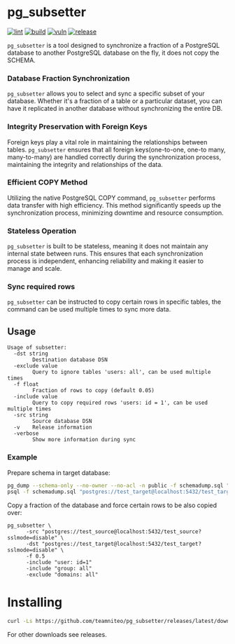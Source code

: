 # pg_subsetter

[![lint](https://github.com/teamniteo/pg_subsetter/actions/workflows/lint.yml/badge.svg)](https://github.com/teamniteo/pg_subsetter/actions/workflows/lint.yml) [![build](https://github.com/teamniteo/pg_subsetter/actions/workflows/go.yml/badge.svg)](https://github.com/teamniteo/pg_subsetter/actions/workflows/go.yml) [![vuln](https://github.com/teamniteo/pg_subsetter/actions/workflows/vuln.yml/badge.svg)](https://github.com/teamniteo/pg_subsetter/actions/workflows/vuln.yml) [![release](https://github.com/teamniteo/pg_subsetter/actions/workflows/release.yml/badge.svg)](https://github.com/teamniteo/pg_subsetter/actions/workflows/release.yml)


`pg_subsetter` is a tool designed to synchronize a fraction of a PostgreSQL database to another PostgreSQL database on the fly, it does not copy the SCHEMA.


### Database Fraction Synchronization
`pg_subsetter` allows you to select and sync a specific subset of your database. Whether it's a fraction of a table or a particular dataset, you can have it replicated in another database without synchronizing the entire DB.

### Integrity Preservation with Foreign Keys
Foreign keys play a vital role in maintaining the relationships between tables. `pg_subsetter` ensures that all foreign keys(one-to-one, one-to many, many-to-many) are handled correctly during the synchronization process, maintaining the integrity and relationships of the data.

### Efficient COPY Method
Utilizing the native PostgreSQL COPY command, `pg_subsetter` performs data transfer with high efficiency. This method significantly speeds up the synchronization process, minimizing downtime and resource consumption.

### Stateless Operation
`pg_subsetter` is built to be stateless, meaning it does not maintain any internal state between runs. This ensures that each synchronization process is independent, enhancing reliability and making it easier to manage and scale.

### Sync required rows
`pg_subsetter` can be instructed to copy certain rows in specific tables, the command can be used multiple times to sync more data.

## Usage

```
Usage of subsetter:
  -dst string
    	Destination database DSN
  -exclude value
    	Query to ignore tables 'users: all', can be used multiple times
  -f float
    	Fraction of rows to copy (default 0.05)
  -include value
    	Query to copy required rows 'users: id = 1', can be used multiple times
  -src string
    	Source database DSN
  -v	Release information
  -verbose
    	Show more information during sync
```


### Example


Prepare schema in target database:

```bash
pg_dump --schema-only --no-owner --no-acl -n public -f schemadump.sql "postgres://test_source@localhost:5432/test_source?sslmode=disable"
psql -f schemadump.sql "postgres://test_target@localhost:5432/test_target?sslmode=disable"
```

Copy a fraction of the database and force certain rows to be also copied over:

```
pg_subsetter \
      -src "postgres://test_source@localhost:5432/test_source?sslmode=disable" \
      -dst "postgres://test_target@localhost:5432/test_target?sslmode=disable" \
      -f 0.5
      -include "user: id=1"
      -include "group: all"
      -exclude "domains: all"

```

# Installing

```bash
curl -Ls https://github.com/teamniteo/pg_subsetter/releases/latest/download/pg_subsetter_Linux_x86_64.tar.gz | tar -xz && mv pg_subsetter /usr/bin
```

For other downloads see releases.

